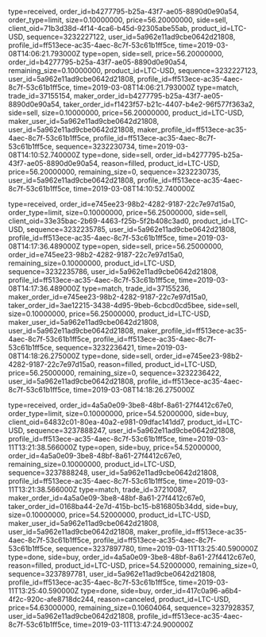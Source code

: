 type=received, order_id=b4277795-b25a-43f7-ae05-8890d0e90a54, order_type=limit, size=0.10000000, price=56.20000000, side=sell, client_oid=71b3d38d-4f14-4ca6-b45d-92305abe55ab, product_id=LTC-USD, sequence=3232227122, user_id=5a962e11ad9cbe0642d21808, profile_id=ff513ece-ac35-4aec-8c7f-53c61b1ff5ce, time=2019-03-08T14:06:21.793000Z
type=open, side=sell, price=56.20000000, order_id=b4277795-b25a-43f7-ae05-8890d0e90a54, remaining_size=0.10000000, product_id=LTC-USD, sequence=3232227123, user_id=5a962e11ad9cbe0642d21808, profile_id=ff513ece-ac35-4aec-8c7f-53c61b1ff5ce, time=2019-03-08T14:06:21.793000Z
type=match, trade_id=37155154, maker_order_id=b4277795-b25a-43f7-ae05-8890d0e90a54, taker_order_id=f1423f57-b21c-4407-b4e2-96f577f363a2, side=sell, size=0.10000000, price=56.20000000, product_id=LTC-USD, maker_user_id=5a962e11ad9cbe0642d21808, user_id=5a962e11ad9cbe0642d21808, maker_profile_id=ff513ece-ac35-4aec-8c7f-53c61b1ff5ce, profile_id=ff513ece-ac35-4aec-8c7f-53c61b1ff5ce, sequence=3232230734, time=2019-03-08T14:10:52.740000Z
type=done, side=sell, order_id=b4277795-b25a-43f7-ae05-8890d0e90a54, reason=filled, product_id=LTC-USD, price=56.20000000, remaining_size=0, sequence=3232230735, user_id=5a962e11ad9cbe0642d21808, profile_id=ff513ece-ac35-4aec-8c7f-53c61b1ff5ce, time=2019-03-08T14:10:52.740000Z

type=received, order_id=e745ee23-98b2-4282-9187-22c7e97d15a0, order_type=limit, size=0.10000000, price=56.25000000, side=sell, client_oid=33e35bac-2b69-4463-f25b-5f2b408c3ad0, product_id=LTC-USD, sequence=3232235785, user_id=5a962e11ad9cbe0642d21808, profile_id=ff513ece-ac35-4aec-8c7f-53c61b1ff5ce, time=2019-03-08T14:17:36.489000Z
type=open, side=sell, price=56.25000000, order_id=e745ee23-98b2-4282-9187-22c7e97d15a0, remaining_size=0.10000000, product_id=LTC-USD, sequence=3232235786, user_id=5a962e11ad9cbe0642d21808, profile_id=ff513ece-ac35-4aec-8c7f-53c61b1ff5ce, time=2019-03-08T14:17:36.489000Z
type=match, trade_id=37155236, maker_order_id=e745ee23-98b2-4282-9187-22c7e97d15a0, taker_order_id=3ae12215-3438-4d95-9beb-6cbcd0cd5bee, side=sell, size=0.10000000, price=56.25000000, product_id=LTC-USD, maker_user_id=5a962e11ad9cbe0642d21808, user_id=5a962e11ad9cbe0642d21808, maker_profile_id=ff513ece-ac35-4aec-8c7f-53c61b1ff5ce, profile_id=ff513ece-ac35-4aec-8c7f-53c61b1ff5ce, sequence=3232236421, time=2019-03-08T14:18:26.275000Z
type=done, side=sell, order_id=e745ee23-98b2-4282-9187-22c7e97d15a0, reason=filled, product_id=LTC-USD, price=56.25000000, remaining_size=0, sequence=3232236422, user_id=5a962e11ad9cbe0642d21808, profile_id=ff513ece-ac35-4aec-8c7f-53c61b1ff5ce, time=2019-03-08T14:18:26.275000Z

type=received, order_id=4a5a0e09-3be8-48bf-8a61-27f4412c67e0, order_type=limit, size=0.10000000, price=54.52000000, side=buy, client_oid=64832c01-80ea-40a2-e981-09dfac141dd7, product_id=LTC-USD, sequence=3237888247, user_id=5a962e11ad9cbe0642d21808, profile_id=ff513ece-ac35-4aec-8c7f-53c61b1ff5ce, time=2019-03-11T13:21:38.566000Z
type=open, side=buy, price=54.52000000, order_id=4a5a0e09-3be8-48bf-8a61-27f4412c67e0, remaining_size=0.10000000, product_id=LTC-USD, sequence=3237888248, user_id=5a962e11ad9cbe0642d21808, profile_id=ff513ece-ac35-4aec-8c7f-53c61b1ff5ce, time=2019-03-11T13:21:38.566000Z
type=match, trade_id=37210087, maker_order_id=4a5a0e09-3be8-48bf-8a61-27f4412c67e0, taker_order_id=0168ba44-2e7d-415b-bc15-b816805b34dd, side=buy, size=0.10000000, price=54.52000000, product_id=LTC-USD, maker_user_id=5a962e11ad9cbe0642d21808, user_id=5a962e11ad9cbe0642d21808, maker_profile_id=ff513ece-ac35-4aec-8c7f-53c61b1ff5ce, profile_id=ff513ece-ac35-4aec-8c7f-53c61b1ff5ce, sequence=3237897780, time=2019-03-11T13:25:40.590000Z
type=done, side=buy, order_id=4a5a0e09-3be8-48bf-8a61-27f4412c67e0, reason=filled, product_id=LTC-USD, price=54.52000000, remaining_size=0, sequence=3237897781, user_id=5a962e11ad9cbe0642d21808, profile_id=ff513ece-ac35-4aec-8c7f-53c61b1ff5ce, time=2019-03-11T13:25:40.590000Z
type=done, side=buy, order_id=417c0a96-a6b4-4f2c-920c-afe8718dc244, reason=canceled, product_id=LTC-USD, price=54.63000000, remaining_size=0.10604064, sequence=3237928357, user_id=5a962e11ad9cbe0642d21808, profile_id=ff513ece-ac35-4aec-8c7f-53c61b1ff5ce, time=2019-03-11T13:47:24.900000Z